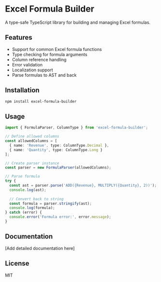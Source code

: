 # Excel Formula Builder

A type-safe TypeScript library for building and managing Excel formulas.

## Features

- Support for common Excel formula functions
- Type checking for formula arguments
- Column reference handling
- Error validation
- Localization support
- Parse formulas to AST and back

## Installation

```bash
npm install excel-formula-builder
```

## Usage

```typescript
import { FormulaParser, ColumnType } from 'excel-formula-builder';

// Define allowed columns
const allowedColumns = [
  { name: 'Revenue', type: ColumnType.Decimal },
  { name: 'Quantity', type: ColumnType.Long }
];

// Create parser instance
const parser = new FormulaParser(allowedColumns);

// Parse formula
try {
  const ast = parser.parse('ADD({Revenue}, MULTIPLY({Quantity}, 2))');
  console.log(ast);
  
  // Convert back to string
  const formula = parser.stringify(ast);
  console.log(formula);
} catch (error) {
  console.error('Formula error:', error.message);
}
```

## Documentation

[Add detailed documentation here]

## License

MIT